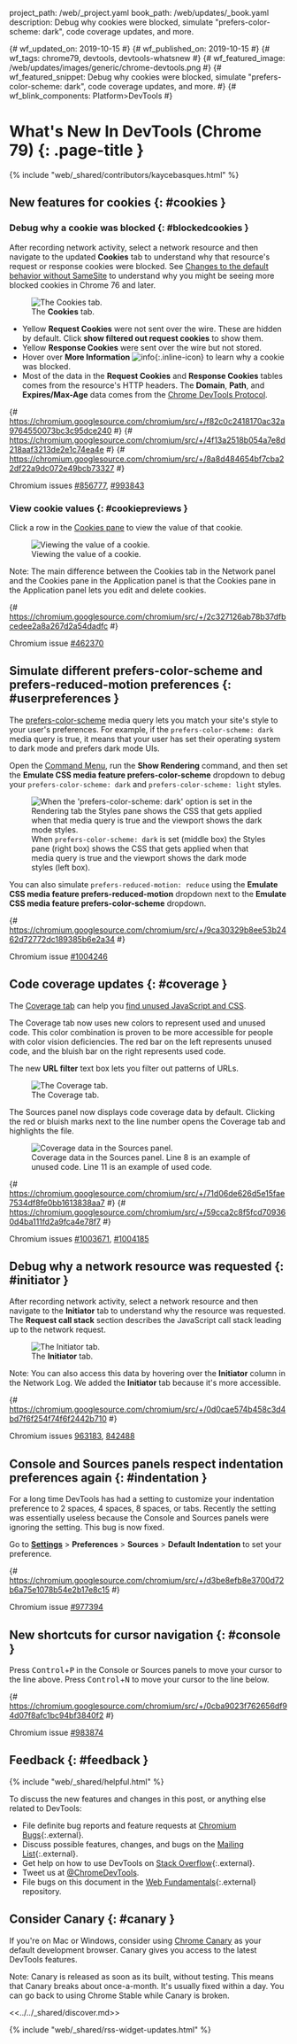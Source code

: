 project_path: /web/_project.yaml
book_path: /web/updates/_book.yaml
description: Debug why cookies were blocked, simulate "prefers-color-scheme: dark", code coverage updates, and more.

{# wf_updated_on: 2019-10-15 #}
{# wf_published_on: 2019-10-15 #}
{# wf_tags: chrome79, devtools, devtools-whatsnew #}
{# wf_featured_image: /web/updates/images/generic/chrome-devtools.png #}
{# wf_featured_snippet: Debug why cookies were blocked, simulate "prefers-color-scheme: dark", code coverage updates, and more. #}
{# wf_blink_components: Platform>DevTools #}

# What's New In DevTools (Chrome 79) {: .page-title }

{% include "web/_shared/contributors/kaycebasques.html" %}

## New features for cookies {: #cookies }

### Debug why a cookie was blocked {: #blockedcookies }

After recording network activity, select a network resource and then navigate to the updated
**Cookies** tab to understand why that resource's request or response cookies were blocked.
See [Changes to the default behavior without SameSite][samesite] to understand
why you might be seeing more blocked cookies in Chrome 76 and later.

[samesite]: https://web.dev/samesite-cookies-explained#changes-to-the-default-behavior-without-samesite

<figure>
  <img src="../../images/2019/10/cookiestab.png"
       alt="The Cookies tab."/>
  <figcaption>
    The <b>Cookies</b> tab.
  </figcaption>
</figure>

* Yellow **Request Cookies** were not sent over the wire. These are hidden
  by default. Click **show filtered out request cookies** to show them.
* Yellow **Response Cookies** were sent over the wire but not stored.
* Hover over **More Information** ![info][info]{:.inline-icon} to learn why a cookie was
  blocked.
* Most of the data in the **Request Cookies** and **Response Cookies** tables comes from
  the resource's HTTP headers. The **Domain**, **Path**, and **Expires/Max-Age** data comes
  from the [Chrome DevTools Protocol](https://chromedevtools.github.io/devtools-protocol/).

[info]: ../../images/2019/10/info.png

{# https://chromium.googlesource.com/chromium/src/+/f82c0c2418170ac32a9764550073bc3c95dce240 #}
{# https://chromium.googlesource.com/chromium/src/+/4f13a2518b054a7e8d218aaf3213de2e1c74ea4e #}
{# https://chromium.googlesource.com/chromium/src/+/8a8d484654bf7cba22df22a9dc072e49bcb73327 #}

Chromium issues [#856777](https://crbug.com/856777), [#993843](https://crbug.com/993843)

### View cookie values {: #cookiepreviews }

Click a row in the [Cookies pane](/web/tools/chrome-devtools/storage/cookies) to view the
value of that cookie.

<figure>
  <img src="../../images/2019/10/cookievalues.png"
       alt="Viewing the value of a cookie."/>
  <figcaption>
    Viewing the value of a cookie.
  </figcaption>
</figure>

Note: The main difference between the Cookies tab in the Network panel and the Cookies
pane in the Application panel is that the Cookies pane in the Application panel lets you
edit and delete cookies.

{# https://chromium.googlesource.com/chromium/src/+/2c327126ab78b37dfbcedee2a8a267d2a54dadfc #}

Chromium issue [#462370](https://crbug.com/462370)

## Simulate different prefers-color-scheme and prefers-reduced-motion preferences {: #userpreferences }

The [prefers-color-scheme](https://web.dev/prefers-color-scheme) media query lets you match
your site's style to your user's preferences. For example, if the `prefers-color-scheme: dark`
media query is true, it means that your user has set their operating system to dark mode and
prefers dark mode UIs.

Open the [Command Menu](/web/tools/chrome-devtools/command-menu), run the **Show Rendering**
command, and then set the **Emulate CSS media feature prefers-color-scheme** dropdown to debug
your `prefers-color-scheme: dark` and `prefers-color-scheme: light` styles.

<figure>
  <img src="../../images/2019/10/colorscheme.png"
       alt="When the 'prefers-color-scheme: dark' option is set in the Rendering tab
            the Styles pane shows the CSS that gets applied when that media query is true
            and the viewport shows the dark mode styles."/>
  <figcaption>
    When <code>prefers-color-scheme: dark</code> is set (middle box) the Styles pane (right box)
    shows the CSS that gets applied when that media query is true and the viewport shows
    the dark mode styles (left box).
  </figcaption>
</figure>

You can also simulate `prefers-reduced-motion: reduce` using the **Emulate CSS media feature
prefers-reduced-motion** dropdown next to the **Emulate CSS media feature prefers-color-scheme** dropdown.

{# https://chromium.googlesource.com/chromium/src/+/9ca30329b8ee53b2462d72772dc189385b6e2a34 #}

Chromium issue [#1004246](https://crbug.com/1004246)

## Code coverage updates {: #coverage }

The [Coverage tab](/web/tools/chrome-devtools/coverage) can help you [find unused JavaScript and
CSS](https://web.dev/remove-unused-code/).

The Coverage tab now uses new colors to represent used and unused code. This color combination
is proven to be more accessible for people with color vision deficiencies. The red bar on the left
represents unused code, and the bluish bar on the right represents used code.

The new **URL filter** text box lets you filter out patterns of URLs.

<figure>
  <img src="../../images/2019/10/coverage.png"
       alt="The Coverage tab."/>
  <figcaption>
    The Coverage tab.
  </figcaption>
</figure>

The Sources panel now displays code coverage data by default. Clicking the red or bluish
marks next to the line number opens the Coverage tab and highlights the file.

<figure>
  <img src="../../images/2019/10/sources.png"
       alt="Coverage data in the Sources panel."/>
  <figcaption>
    Coverage data in the Sources panel. Line 8 is an example of unused code.
    Line 11 is an example of used code.
  </figcaption>
</figure>

{# https://chromium.googlesource.com/chromium/src/+/71d06de626d5e15fae7534df8fe0bb1613838aa7 #}
{# https://chromium.googlesource.com/chromium/src/+/59cca2c8f5fcd709360d4ba111fd2a9fca4e78f7 #}

Chromium issues [#1003671](https://crbug.com/1003671), [#1004185](https://crbug.com/1004185)

## Debug why a network resource was requested {: #initiator }

After recording network activity, select a network resource and then navigate to the
**Initiator** tab to understand why the resource was requested. The **Request call stack**
section describes the JavaScript call stack leading up to the network request.

<figure>
  <img src="../../images/2019/10/initiator.png"
       alt="The Initiator tab."/>
  <figcaption>
    The <b>Initiator</b> tab.
  </figcaption>
</figure>

Note: You can also access this data by hovering over the **Initiator** column in the Network
Log. We added the **Initiator** tab because it's more accessible.

{# https://chromium.googlesource.com/chromium/src/+/0d0cae574b458c3d4bd7f6f254f74f6f2442b710 #}

Chromium issues [963183](https://crbug.com/963183), [842488](https://crbug.com/842488)

## Console and Sources panels respect indentation preferences again {: #indentation }

For a long time DevTools has had a setting to customize your indentation preference
to 2 spaces, 4 spaces, 8 spaces, or tabs. Recently the setting was essentially useless because
the Console and Sources panels were ignoring the setting. This bug is now fixed.

Go to [**Settings**](/web/tools/chrome-devtools/customize#settings) > **Preferences** >
**Sources** > **Default Indentation** to set your preference.

{# https://chromium.googlesource.com/chromium/src/+/d3be8efb8e3700d72b6a75e1078b54e2b17e8c15 #}

Chromium issue [#977394](https://crbug.com/977394)

## New shortcuts for cursor navigation {: #console }

Press <kbd>Control</kbd>+<kbd>P</kbd> in the Console or Sources panels to move your cursor to
the line above. Press <kbd>Control</kbd>+<kbd>N</kbd> to move your cursor to the line below. 

{# https://chromium.googlesource.com/chromium/src/+/0cba9023f762656df94d07f8afc1bc94bf3840f2 #}

Chromium issue [#983874](https://crbug.com/983874)

## Feedback {: #feedback }

[ML]: https://groups.google.com/forum/#!forum/google-chrome-developer-tools
[WF]: https://github.com/google/webfundamentals/issues/new
[SO]: https://stackoverflow.com/questions/tagged/google-chrome-devtools

{% include "web/_shared/helpful.html" %}

To discuss the new features and changes in this post, or anything else related to DevTools:

* File definite bug reports and feature requests at [Chromium Bugs](https://crbug.com){:.external}.
* Discuss possible features, changes, and bugs on the [Mailing List][ML]{:.external}.
* Get help on how to use DevTools on [Stack Overflow][SO]{:.external}.
* Tweet us at [@ChromeDevTools](https://twitter.com/chromedevtools).
* File bugs on this document in the [Web Fundamentals][WF]{:.external} repository.

## Consider Canary {: #canary }

[canary]: https://www.google.com/chrome/browser/canary.html

If you're on Mac or Windows, consider using [Chrome Canary][canary] as your default
development browser. Canary gives you access to the latest DevTools features.

Note: Canary is released as soon as its built, without testing. This means that Canary
breaks about once-a-month. It's usually fixed within a day. You can go back to using Chrome
Stable while Canary is broken.

<<../../_shared/discover.md>>

{% include "web/_shared/rss-widget-updates.html" %}
